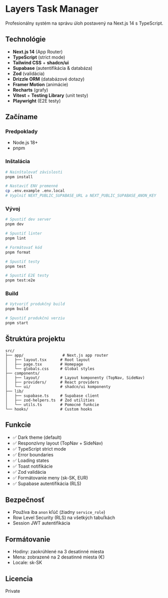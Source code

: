 # Layers Task Manager

Profesionálny systém na správu úloh postavený na Next.js 14 s TypeScript.

## Technológie

- **Next.js 14** (App Router)
- **TypeScript** (strict mode)
- **Tailwind CSS** + **shadcn/ui**
- **Supabase** (autentifikácia & databáza)
- **Zod** (validácia)
- **Drizzle ORM** (databázové dotazy)
- **Framer Motion** (animácie)
- **Recharts** (grafy)
- **Vitest** + **Testing Library** (unit testy)
- **Playwright** (E2E testy)

## Začíname

### Predpoklady

- Node.js 18+
- pnpm

### Inštalácia

```bash
# Nainštalovať závislosti
pnpm install

# Nastaviť ENV premenné
cp .env.example .env.local
# Vyplniť NEXT_PUBLIC_SUPABASE_URL a NEXT_PUBLIC_SUPABASE_ANON_KEY
```

### Vývoj

```bash
# Spustiť dev server
pnpm dev

# Spustiť linter
pnpm lint

# Formátovať kód
pnpm format

# Spustiť testy
pnpm test

# Spustiť E2E testy
pnpm test:e2e
```

### Build

```bash
# Vytvoriť produkčný build
pnpm build

# Spustiť produkčnú verziu
pnpm start
```

## Štruktúra projektu

```
src/
├── app/                 # Next.js app router
│   ├── layout.tsx      # Root layout
│   ├── page.tsx        # Homepage
│   └── globals.css     # Global styles
├── components/
│   ├── layout/         # Layout komponenty (TopNav, SideNav)
│   ├── providers/      # React providers
│   └── ui/             # shadcn/ui komponenty
├── lib/
│   ├── supabase.ts     # Supabase client
│   ├── zod-helpers.ts  # Zod utilities
│   └── utils.ts        # Pomocné funkcie
└── hooks/              # Custom hooks
```

## Funkcie

- ✅ Dark theme (default)
- ✅ Responzívny layout (TopNav + SideNav)
- ✅ TypeScript strict mode
- ✅ Error boundaries
- ✅ Loading states
- ✅ Toast notifikácie
- ✅ Zod validácia
- ✅ Formátovanie meny (sk-SK, EUR)
- ✅ Supabase autentifikácia (RLS)

## Bezpečnosť

- Používa iba `anon` kľúč (žiadny `service_role`)
- Row Level Security (RLS) na všetkých tabuľkách
- Session JWT autentifikácia

## Formátovanie

- Hodiny: zaokrúhlené na 3 desatinné miesta
- Mena: zobrazené na 2 desatinné miesta (€)
- Locale: sk-SK

## Licencia

Private

